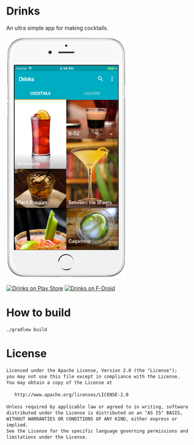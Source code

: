 Drinks
======

An ultra simple app for making cocktails.

![Screenshot](website/md_drinks.png)

[![Drinks on Play Store](website/badge_googleplay.png)](https://play.google.com/store/apps/details?id=fr.masciulli.drinks)
[![Drinks on F-Droid](website/badge_fdroid.png)](https://f-droid.org/repository/browse/?fdfilter=drinks&fdid=fr.masciulli.drinks)

# How to build
```
./gradlew build
```

License
=======

    Licensed under the Apache License, Version 2.0 (the "License");
    you may not use this file except in compliance with the License.
    You may obtain a copy of the License at

       http://www.apache.org/licenses/LICENSE-2.0

    Unless required by applicable law or agreed to in writing, software
    distributed under the License is distributed on an "AS IS" BASIS,
    WITHOUT WARRANTIES OR CONDITIONS OF ANY KIND, either express or implied.
    See the License for the specific language governing permissions and
    limitations under the License.
